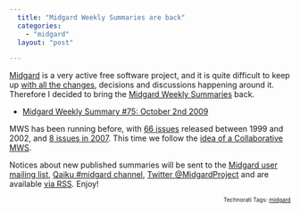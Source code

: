 ```yaml
---
  title: "Midgard Weekly Summaries are back"
  categories: 
    - "midgard"
  layout: "post"

---
```

<p>
<a href="http://www.midgard-project.org/">Midgard</a> is a very active free software project, and it is quite difficult to keep up <a href="http://trac.midgard-project.org/timeline">with all the changes</a>, decisions and discussions happening around it. Therefore I decided to bring the <a href="http://www.midgard-project.org/updates/mws/">Midgard Weekly Summaries</a> back.
</p><ul>
<li><a href="http://www.midgard-project.org/updates/mws/midgard_weekly_summary-75-october_2nd_2009/">Midgard Weekly Summary #75: October 2nd 2009</a></li>
</ul><p>
MWS has been running before, with <a href="http://lwn.net/Articles/5414/">66 issues</a> released between 1999 and 2002, and <a href="http://www.midgard-project.org/updates/mws/archive/year/2007/">8 issues in 2007</a>. This time we follow the <a href="http://bergie.iki.fi/blog/for_a_collaborative_mws/">idea of a Collaborative MWS</a>.
</p><p>
Notices about new published summaries will be sent to the <a href="http://www.midgard-project.org/community/support-discussion/">Midgard user mailing list</a>, <a href="http://www.qaiku.com/channels/show/midgard/">Qaiku #midgard channel</a>, <a href="http://twitter.com/MidgardProject">Twitter @MidgardProject</a> and are available <a href="http://www.midgard-project.org/updates/mws/rss.xml">via RSS</a>. Enjoy!
</p>
<p style="text-align:right;font-size:10px;">Technorati Tags: <a href="http://www.technorati.com/tag/midgard" rel="tag">midgard</a></p>